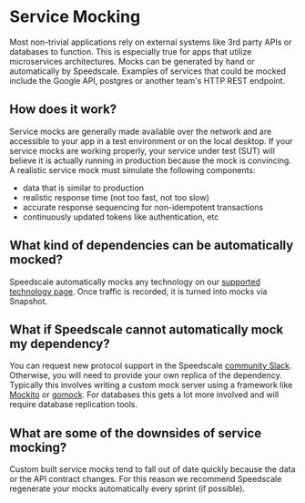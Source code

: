 # Service Mocking

Most non-trivial applications rely on external systems like 3rd party APIs or databases to function. This is especially true for apps that utilize microservices architectures. Mocks can be generated by hand or automatically by Speedscale. Examples of services that could be mocked include the Google API, postgres or another team's HTTP REST endpoint.

## How does it work?

Service mocks are generally made available over the network and are accessible to your app in a test environment or on the local desktop. If your service mocks are working properly, your service under test (SUT) will believe it is actually running in production because the mock is convincing. A realistic service mock must simulate the following components:
* data that is similar to production
* realistic response time (not too fast, not too slow)
* accurate response sequencing for non-idempotent transactions
* continuously updated tokens like authentication, etc

## What kind of dependencies can be automatically mocked?

Speedscale automatically mocks any technology on our [supported technology page](../reference/technology-support.md). Once traffic is recorded, it is turned into mocks via Snapshot.

## What if Speedscale cannot automatically mock my dependency?

You can request new protocol support in the Speedscale [community Slack](https://slack.speedscale.com). Otherwise, you will need to provide your own replica of the dependency. Typically this involves writing a custom mock server using a framework like [Mockito](https://site.mockito.org/) or [gomock](https://github.com/golang/mock). For databases this gets a lot more involved and will require database replication tools.

## What are some of the downsides of service mocking?

Custom built service mocks tend to fall out of date quickly because the data or the API contract changes. For this reason we recommend Speedscale regenerate your mocks automatically every sprint (if possible).